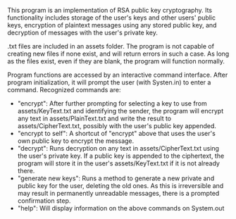 This program is an implementation of RSA public key cryptography. Its functionality includes storage of the user's keys and other users' public keys, encryption of plaintext messages using any stored public key, and decryption of messages with the user's private key.

.txt files are included in an assets folder. The program is not capable of creating new files if none exist, and will return errors in such a case. As long as the files exist, even if they are blank, the program will function normally.

Program functions are accessed by an interactive command interface. After program initialization, it will prompt the user (with Systen.in) to enter a command. Recognized commands are:
* "encrypt": After further prompting for selecting a key to use from assets/KeyText.txt and identifying the sender, the program will encrypt any text in assets/PlainText.txt and write the result to assets/CipherText.txt, possibly with the user's public key appended.
* "encrypt to self": A shortcut of "encrypt" above that uses the user's own public key to encrypt the message.
* "decrypt": Runs decryption on any text in assets/CipherText.txt using the user's private key. If a public key is appended to the ciphertext, the program will store it in the user's assets/KeyText.txt if it is not already there.
* "generate new keys": Runs a method to generate a new private and public key for the user, deleting the old ones. As this is irreversible and may result in permanently unreadable messages, there is a prompted confirmation step.
* "help": Will display information on the above commands on System.out
